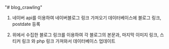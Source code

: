 "# blog_crawling" 

1. 네이버 api를 이용하여 네이버블로그 링크 가져오기
   데이터베이스에 블로그 링크, postdate 등록
   
3. 위에서 수집한 블로그 링크를 이용하여
   각 블로그의 본문과, 마지막 이미지 링크, 스티커 링크 와 php 링크 가져와서 데이터베이스 업데이트
